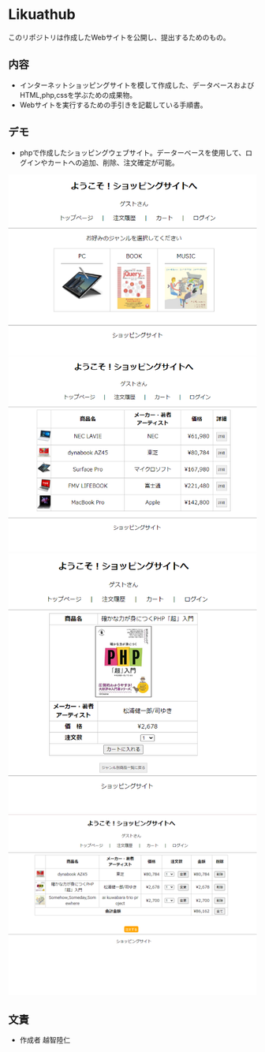 # Likuathub
このリポジトリは作成したWebサイトを公開し、提出するためのもの。

## 内容
- インターネットショッピングサイトを模して作成した、データベースおよびHTML,php,cssを学ぶための成果物。
- Webサイトを実行するための手引きを記載している手順書。


## デモ
- phpで作成したショッピングウェブサイト。データーベースを使用して、ログインやカートへの追加、削除、注文確定が可能。
<div align="center">
    <img src="img/demo.png" alt="image" title="Demo1">
    <img src="img/demo2.png" alt="image" title="Demo2">
    <img src="img/demo3.png" alt="image" title="Demo3">
    <img src="img/demo4.png" alt="image" title="Demo4">
</div>

## 文責
- 作成者 越智陸仁

